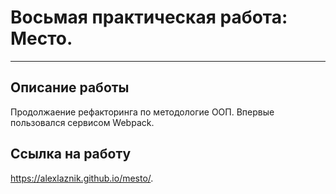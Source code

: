 # Восьмая практическая работа: Место.
------
## Описание работы
Продолжаение рефакторинга по методологие ООП. Впервые пользовался сервисом Webpack.
## Ссылка на работу
https://alexlaznik.github.io/mesto/.
